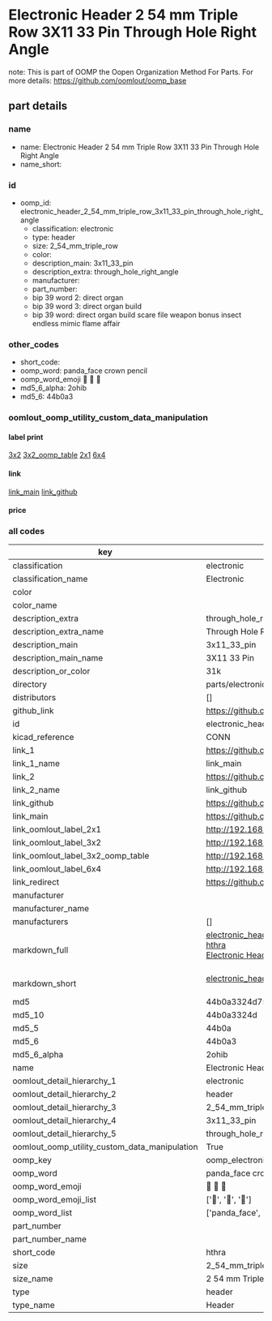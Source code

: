 # Electronic Header 2 54 mm Triple Row 3X11 33 Pin Through Hole Right Angle  

note: This is part of OOMP the Oopen Organization Method For Parts. For more details: https://github.com/oomlout/oomp_base

##  part details
  







### name
* name: Electronic Header 2 54 mm Triple Row 3X11 33 Pin Through Hole Right Angle
* name_short: 
### id
* oomp_id: electronic_header_2_54_mm_triple_row_3x11_33_pin_through_hole_right_angle
  * classification: electronic
  * type: header
  * size: 2_54_mm_triple_row
  * color: 
  * description_main: 3x11_33_pin
  * description_extra: through_hole_right_angle
  * manufacturer: 
  * part_number: 
  * bip 39 word 2: direct organ
  * bip 39 word 3: direct organ build
  * bip 39 word: direct organ build scare file weapon bonus insect endless mimic flame affair

### other_codes
* short_code: 
* oomp_word: panda_face crown pencil
* oomp_word_emoji :panda_face: :crown: :pencil:
* md5_6_alpha: 2ohib
* md5_6: 44b0a3






### oomlout_oomp_utility_custom_data_manipulation
#### label print
[3x2](http://192.168.1.245:1112/?label=oomp%202ohib)
[3x2_oomp_table](http://192.168.1.108:1112/?label=oomp%202ohib)
[2x1](http://192.168.1.242:1112/?label=oomp%202ohib)
[6x4](http://192.168.1.55:1112/?label=oomp%202ohib)    

#### link

[link_main](https://github.com/oomlout/oomlout_oomp_version_1_messy/tree/main/parts/electronic_header_2_54_mm_triple_row_3x11_33_pin_through_hole_right_angle) [link_github](https://github.com/oomlout/oomlout_oomp_version_1_messy/tree/main/parts/electronic_header_2_54_mm_triple_row_3x11_33_pin_through_hole_right_angle)                             

#### price







### all codes 
| key | value |  
| --- | --- |  
| classification | electronic |  
| classification_name | Electronic |  
| color |  |  
| color_name |  |  
| description_extra | through_hole_right_angle |  
| description_extra_name | Through Hole Right Angle |  
| description_main | 3x11_33_pin |  
| description_main_name | 3X11 33 Pin |  
| description_or_color | 31k |  
| directory | parts/electronic_header_2_54_mm_triple_row_3x11_33_pin_through_hole_right_angle |  
| distributors | [] |  
| github_link | https://github.com/oomlout/oomlout_oomp_part_src/tree/main/parts/electronic_header_2_54_mm_triple_row_3x11_33_pin_through_hole_right_angle |  
| id | electronic_header_2_54_mm_triple_row_3x11_33_pin_through_hole_right_angle |  
| kicad_reference | CONN |  
| link_1 | https://github.com/oomlout/oomlout_oomp_version_1_messy/tree/main/parts/electronic_header_2_54_mm_triple_row_3x11_33_pin_through_hole_right_angle |  
| link_1_name | link_main |  
| link_2 | https://github.com/oomlout/oomlout_oomp_version_1_messy/tree/main/parts/electronic_header_2_54_mm_triple_row_3x11_33_pin_through_hole_right_angle |  
| link_2_name | link_github |  
| link_github | https://github.com/oomlout/oomlout_oomp_version_1_messy/tree/main/parts/electronic_header_2_54_mm_triple_row_3x11_33_pin_through_hole_right_angle |  
| link_main | https://github.com/oomlout/oomlout_oomp_version_1_messy/tree/main/parts/electronic_header_2_54_mm_triple_row_3x11_33_pin_through_hole_right_angle |  
| link_oomlout_label_2x1 | http://192.168.1.242:1112/?label=oomp%202ohib |  
| link_oomlout_label_3x2 | http://192.168.1.245:1112/?label=oomp%202ohib |  
| link_oomlout_label_3x2_oomp_table | http://192.168.1.108:1112/?label=oomp%202ohib |  
| link_oomlout_label_6x4 | http://192.168.1.55:1112/?label=oomp%202ohib |  
| link_redirect | https://github.com/oomlout/oomlout_oomp_version_1_messy/tree/main/parts/electronic_header_2_54_mm_triple_row_3x11_33_pin_through_hole_right_angle |  
| manufacturer |  |  
| manufacturer_name |  |  
| manufacturers | [] |  
| markdown_full | [electronic_header_2_54_mm_triple_row_3x11_33_pin_through_hole_right_angle](none)<br>[hthra](none)<br>[Electronic Header 2 54 Mm Triple Row 3X11 33 Pin Through Hole Right Angle](none)<br><br> |  
| markdown_short | [electronic_header_2_54_mm_triple_row_3x11_33_pin_through_hole_right_angle](none)<br><br> |  
| md5 | 44b0a3324d75032fe12b1c043ba719f4 |  
| md5_10 | 44b0a3324d |  
| md5_5 | 44b0a |  
| md5_6 | 44b0a3 |  
| md5_6_alpha | 2ohib |  
| name | Electronic Header 2 54 mm Triple Row 3X11 33 Pin Through Hole Right Angle |  
| oomlout_detail_hierarchy_1 | electronic |  
| oomlout_detail_hierarchy_2 | header |  
| oomlout_detail_hierarchy_3 | 2_54_mm_triple_row |  
| oomlout_detail_hierarchy_4 | 3x11_33_pin |  
| oomlout_detail_hierarchy_5 | through_hole_right_angle |  
| oomlout_oomp_utility_custom_data_manipulation | True |  
| oomp_key | oomp_electronic_header_2_54_mm_triple_row_3x11_33_pin_through_hole_right_angle |  
| oomp_word | panda_face crown pencil |  
| oomp_word_emoji | :panda_face: :crown: :pencil: |  
| oomp_word_emoji_list | [':panda_face:', ':crown:', ':pencil:'] |  
| oomp_word_list | ['panda_face', 'crown', 'pencil'] |  
| part_number |  |  
| part_number_name |  |  
| short_code | hthra |  
| size | 2_54_mm_triple_row |  
| size_name | 2 54 mm Triple Row |  
| type | header |  
| type_name | Header |  
